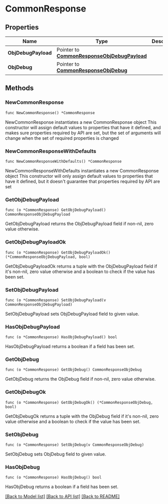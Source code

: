 # CommonResponse

## Properties

Name | Type | Description | Notes
------------ | ------------- | ------------- | -------------
**ObjDebugPayload** | Pointer to [**CommonResponseObjDebugPayload**](CommonResponseObjDebugPayload.md) |  | [optional] 
**ObjDebug** | Pointer to [**CommonResponseObjDebug**](CommonResponseObjDebug.md) |  | [optional] 

## Methods

### NewCommonResponse

`func NewCommonResponse() *CommonResponse`

NewCommonResponse instantiates a new CommonResponse object
This constructor will assign default values to properties that have it defined,
and makes sure properties required by API are set, but the set of arguments
will change when the set of required properties is changed

### NewCommonResponseWithDefaults

`func NewCommonResponseWithDefaults() *CommonResponse`

NewCommonResponseWithDefaults instantiates a new CommonResponse object
This constructor will only assign default values to properties that have it defined,
but it doesn't guarantee that properties required by API are set

### GetObjDebugPayload

`func (o *CommonResponse) GetObjDebugPayload() CommonResponseObjDebugPayload`

GetObjDebugPayload returns the ObjDebugPayload field if non-nil, zero value otherwise.

### GetObjDebugPayloadOk

`func (o *CommonResponse) GetObjDebugPayloadOk() (*CommonResponseObjDebugPayload, bool)`

GetObjDebugPayloadOk returns a tuple with the ObjDebugPayload field if it's non-nil, zero value otherwise
and a boolean to check if the value has been set.

### SetObjDebugPayload

`func (o *CommonResponse) SetObjDebugPayload(v CommonResponseObjDebugPayload)`

SetObjDebugPayload sets ObjDebugPayload field to given value.

### HasObjDebugPayload

`func (o *CommonResponse) HasObjDebugPayload() bool`

HasObjDebugPayload returns a boolean if a field has been set.

### GetObjDebug

`func (o *CommonResponse) GetObjDebug() CommonResponseObjDebug`

GetObjDebug returns the ObjDebug field if non-nil, zero value otherwise.

### GetObjDebugOk

`func (o *CommonResponse) GetObjDebugOk() (*CommonResponseObjDebug, bool)`

GetObjDebugOk returns a tuple with the ObjDebug field if it's non-nil, zero value otherwise
and a boolean to check if the value has been set.

### SetObjDebug

`func (o *CommonResponse) SetObjDebug(v CommonResponseObjDebug)`

SetObjDebug sets ObjDebug field to given value.

### HasObjDebug

`func (o *CommonResponse) HasObjDebug() bool`

HasObjDebug returns a boolean if a field has been set.


[[Back to Model list]](../README.md#documentation-for-models) [[Back to API list]](../README.md#documentation-for-api-endpoints) [[Back to README]](../README.md)


